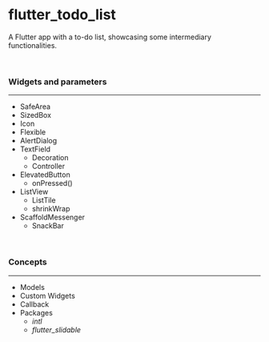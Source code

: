 # flutter_todo_list

A Flutter app with a to-do list, showcasing some intermediary functionalities. 

<br>

### Widgets and parameters

----

- SafeArea
- SizedBox
- Icon
- Flexible
- AlertDialog
- TextField
    - Decoration
    - Controller
- ElevatedButton
    - onPressed()
- ListView
    - ListTile
    - shrinkWrap
- ScaffoldMessenger
    - SnackBar

<br>

### Concepts
----

- Models
- Custom Widgets
- Callback
- Packages
    - *intl*
    - *flutter_slidable*